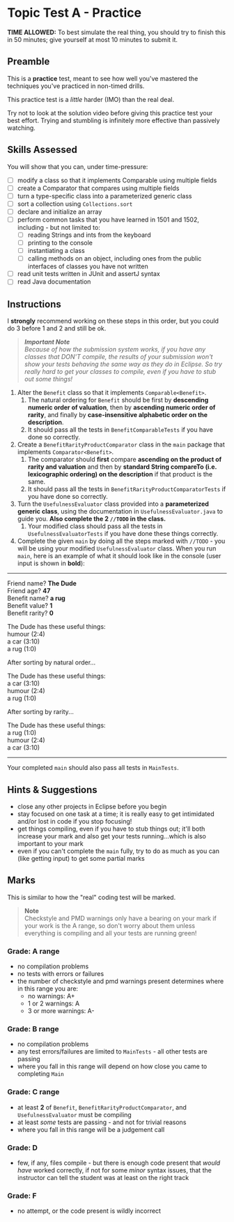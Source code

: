# Topic Test A - Practice

**TIME ALLOWED:** To best simulate the real thing, you should try to finish this in 50 minutes; give yourself at most 10 minutes to submit it.  

## Preamble

This is a **practice** test, meant to see how well you've mastered the techniques you've practiced in non-timed drills.

This practice test is a _little_ harder (IMO) than the real deal.

Try not to look at the solution video before giving this practice test your best effort. Trying and stumbling is infinitely more effective than passively watching.

## Skills Assessed

You will show that you can, under time-pressure:

- [ ] modify a class so that it implements Comparable using multiple fields
- [ ] create a Comparator that compares using multiple fields
- [ ] turn a type-specific class into a parameterized generic class
- [ ] sort a collection using `Collections.sort`
- [ ] declare and initialize an array
- [ ] perform common tasks that you have learned in 1501 and 1502, including - but not limited to:
  - [ ] reading Strings and ints from the keyboard
  - [ ] printing to the console
  - [ ] instantiating a class
  - [ ] calling methods on an object, including ones from the public interfaces of classes you have not written
- [ ] read unit tests written in JUnit and assertJ syntax
- [ ] read Java documentation

## Instructions

I **strongly** recommend working on these steps in this order, but you could do 3 before 1 and 2 and still be ok.

> _**Important Note**  
>  Because of how the submission system works, if you have any classes that DON'T compile, the results of your submission won't show your tests behaving the same way as they do in Eclipse. So try really hard to get your classes to compile, even if you have to stub out some things!_

1. Alter the `Benefit` class so that it implements `Comparable<Benefit>`. 
   1. The natural ordering for `Benefit` should be first by **descending numeric order of valuation**, then by **ascending numeric order of rarity**, and finally by **case-insensitive alphabetic order on the description**.
   2. It should pass all the tests in `BenefitComparableTests` if you have done so correctly.
2. Create a `BenefitRarityProductComparator` class in the `main` package that implements `Comparator<Benefit>`. 
   1. The comparator should **first** compare **ascending on the product of rarity and valuation** and then by **standard String compareTo (i.e. lexicographic ordering) on the description** if that product is the same. 
   2. It should pass all the tests in `BenefitRarityProductComparatorTests` if you have done so correctly.
3. Turn the `UsefulnessEvaluator` class provided into a **parameterized generic class**, using the documentation in `UsefulnessEvaluator.java` to guide you. **Also complete the 2 `//TODO` in the class.** 
   1. Your modified class should pass all the tests in `UsefulnessEvaluatorTests` if you have done these things correctly.
4. Complete the given `main` by doing all the steps marked with `//TODO` - you will be using your modified `UsefulnessEvaluator` class. When you run `main`, here is an example of what it should look like in the console (user input is shown in **bold**):

---

Friend name? **The Dude**  
Friend age? **47**  
Benefit name? **a rug**  
Benefit value? **1**  
Benefit rarity? **0**  

The Dude has these useful things:  
humour (2:4)  
a car (3:10)  
a rug (1:0)  

After sorting by natural order...  

The Dude has these useful things:  
a car (3:10)  
humour (2:4)  
a rug (1:0)  

After sorting by rarity...  

The Dude has these useful things:  
a rug (1:0)  
humour (2:4)  
a car (3:10)  
 

---

Your completed `main` should also pass all tests in `MainTests`.

## Hints & Suggestions

- close any other projects in Eclipse before you begin
- stay focused on one task at a time; it is really easy to get intimidated and/or lost in code if you stop focusing!
- get things compiling, even if you have to stub things out; it'll both increase your mark and also get your tests running...which is also important to your mark
- even if you can't complete the `main` fully, try to do as much as you can (like getting input) to get some partial marks


## Marks

This is similar to how the "real" coding test will be marked.

> **Note**  
> Checkstyle and PMD warnings only have a bearing on your mark if your work is the A range, so don't worry about them unless everything is compiling and all your tests are running green! 

### Grade: A range

- no compilation problems
- no tests with errors or failures
- the number of checkstyle and pmd warnings present determines where in this range you are:
  - no warnings: A+
  - 1 or 2 warnings: A
  - 3 or more warnings: A-

### Grade: B range

- no compilation problems
- any test errors/failures are limited to `MainTests` - all other tests are passing
- where you fall in this range will depend on how close you came to completing `Main`

### Grade: C range

- at least **2** of `Benefit`, `BenefitRarityProductComparator`, and `UsefulnessEvaluator` must be compiling
- at least _some_ tests are passing - and not for trivial reasons
- where you fall in this range will be a judgement call

### Grade: D

- few, if any, files compile - but there is enough code present that *would have* worked correctly, if not for some *minor* syntax issues, that the instructor can tell the student was at least on the right track 

### Grade: F

- no attempt, or the code present is wildly incorrect
